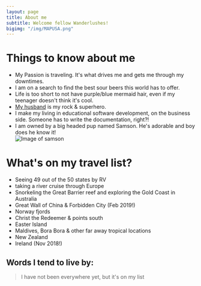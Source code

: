 ```yaml
---
layout: page
title: About me
subtitle: Welcome fellow Wanderlushes! 
bigimg: "/img/MAPUSA.png"
---
```

# Things to know about me 

- My Passion is traveling. It's what drives me and gets me through my downtimes. 
- I am on a search to find the best sour beers this world has to offer.
- Life is too short to not have purple/blue mermaid hair, even if my teenager doesn't think it's cool.
- [My husband](https://twitter.com/buhakmeh) is my rock & superhero. 
- I make my living in educational software development, on the business side. Someone has to write the documentation, right?!
- I am owned by a big headed pup named Samson. He's adorable and boy does he know it!  
![Image of samson](https://nicoleabuhakmeh.github.io/img/SamsonTilt.JPG)

# What's on my travel list?
- Seeing 49 out of the 50 states by RV
- taking a river cruise through Europe
- Snorkeling the Great Barrier reef and exploring the Gold Coast in Australia
- Great Wall of China & Forbidden City (Feb 2019!)
- Norway fjords
- Christ the Redeemer & points south
- Easter Island
- Maldives, Bora Bora & other far away tropical locations
- New Zealand
- Ireland (Nov 2018!)

## Words I tend to live by:

> I have not been everywhere yet, but it's on my list



